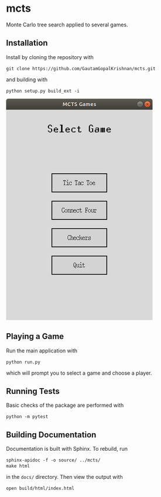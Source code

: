 # mcts
Monte Carlo tree search applied to several games.

## Installation
Install by cloning the repository with

    git clone https://github.com/GautamGopalKrishnan/mcts.git

and building with

    python setup.py build_ext -i
    
    
![](images/mcts_games_menu.png)

## Playing a Game
Run the main application with

    python run.py

which will prompt you to select a game and choose a player.

## Running Tests
Basic checks of the package are performed with

    python -m pytest

## Building Documentation

Documentation is built with Sphinx. To rebuild, run

    sphinx-apidoc -f -o source/ ../mcts/
    make html

in the `docs/` directory. Then view the output with

    open build/html/index.html
